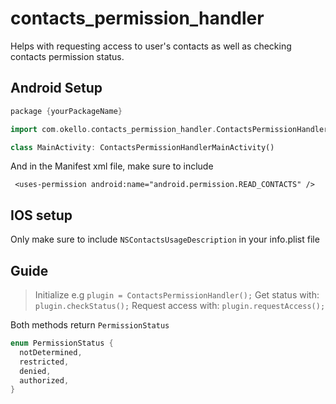 # contacts_permission_handler

Helps with requesting access to user's contacts as well as checking contacts permission status.

## Android Setup
```dart
package {yourPackageName}

import com.okello.contacts_permission_handler.ContactsPermissionHandlerMainActivity

class MainActivity: ContactsPermissionHandlerMainActivity()
```

And in the Manifest xml file, make sure to include
```
 <uses-permission android:name="android.permission.READ_CONTACTS" />
```

## IOS setup
Only make sure to include `NSContactsUsageDescription` in your info.plist file

## Guide
>Initialize e.g `plugin = ContactsPermissionHandler();`
>Get status with: `plugin.checkStatus();`
>Request access with: `plugin.requestAccess();`

Both methods return `PermissionStatus`
```dart
enum PermissionStatus {
  notDetermined,
  restricted,
  denied,
  authorized,
}
```